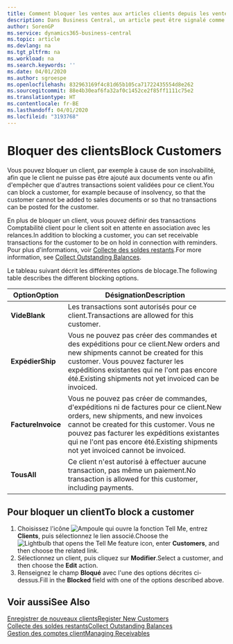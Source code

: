 ```yaml
---
title: Comment bloquer les ventes aux articles clients depuis les ventes ou les achats
description: Dans Business Central, un article peut être signalé comme bloqué pour la vente, bloqué pour l'achat ou bloqué dans tous les cas.
author: SorenGP
ms.service: dynamics365-business-central
ms.topic: article
ms.devlang: na
ms.tgt_pltfrm: na
ms.workload: na
ms.search.keywords: ''
ms.date: 04/01/2020
ms.author: sgroespe
ms.openlocfilehash: 832963169f4c81d65b105ca71722435554d8e262
ms.sourcegitcommit: 88e4b30eaf6fa32af0c1452ce2f85ff1111c75e2
ms.translationtype: HT
ms.contentlocale: fr-BE
ms.lasthandoff: 04/01/2020
ms.locfileid: "3193768"
---
```

# <a name="block-customers"></a><span data-ttu-id="78fd7-103">Bloquer des clients</span><span class="sxs-lookup"><span data-stu-id="78fd7-103">Block Customers</span></span>
<span data-ttu-id="78fd7-104">Vous pouvez bloquer un client, par exemple à cause de son insolvabilité, afin que le client ne puisse pas être ajouté aux documents vente ou afin d'empêcher que d'autres transactions soient validées pour ce client.</span><span class="sxs-lookup"><span data-stu-id="78fd7-104">You can block a customer, for example because of insolvency, so that the customer cannot be added to sales documents or so that no transactions can be posted for the customer.</span></span>

<span data-ttu-id="78fd7-105">En plus de bloquer un client, vous pouvez définir des transactions Comptabilité client pour le client soit en attente en association avec les relances.</span><span class="sxs-lookup"><span data-stu-id="78fd7-105">In addition to blocking a customer, you can set receivable transactions for the customer to be on hold in connection with reminders.</span></span> <span data-ttu-id="78fd7-106">Pour plus d'informations, voir [Collecte des soldes restants](receivables-collect-outstanding-balances.md).</span><span class="sxs-lookup"><span data-stu-id="78fd7-106">For more information, see [Collect Outstanding Balances](receivables-collect-outstanding-balances.md).</span></span>   

<span data-ttu-id="78fd7-107">Le tableau suivant décrit les différentes options de blocage.</span><span class="sxs-lookup"><span data-stu-id="78fd7-107">The following table describes the different blocking options.</span></span>  

|<span data-ttu-id="78fd7-108">Option</span><span class="sxs-lookup"><span data-stu-id="78fd7-108">Option</span></span>|<span data-ttu-id="78fd7-109">Désignation</span><span class="sxs-lookup"><span data-stu-id="78fd7-109">Description</span></span>|  
|--------------------|------------|  
|<span data-ttu-id="78fd7-110">**Vide**</span><span class="sxs-lookup"><span data-stu-id="78fd7-110">**Blank**</span></span>|<span data-ttu-id="78fd7-111">Les transactions sont autorisés pour ce client.</span><span class="sxs-lookup"><span data-stu-id="78fd7-111">Transactions are allowed for this customer.</span></span>|
|<span data-ttu-id="78fd7-112">**Expédier**</span><span class="sxs-lookup"><span data-stu-id="78fd7-112">**Ship**</span></span>|<span data-ttu-id="78fd7-113">Vous ne pouvez pas créer des commandes et des expéditions pour ce client.</span><span class="sxs-lookup"><span data-stu-id="78fd7-113">New orders and new shipments cannot be created for this customer.</span></span> <span data-ttu-id="78fd7-114">Vous pouvez facturer les expéditions existantes qui ne l'ont pas encore été.</span><span class="sxs-lookup"><span data-stu-id="78fd7-114">Existing shipments not yet invoiced can be invoiced.</span></span>|  
|<span data-ttu-id="78fd7-115">**Facture**</span><span class="sxs-lookup"><span data-stu-id="78fd7-115">**Invoice**</span></span>|<span data-ttu-id="78fd7-116">Vous ne pouvez pas créer de commandes, d'expéditions ni de factures pour ce client.</span><span class="sxs-lookup"><span data-stu-id="78fd7-116">New orders, new shipments, and new invoices cannot be created for this customer.</span></span> <span data-ttu-id="78fd7-117">Vous ne pouvez pas facturer les expéditions existantes qui ne l'ont pas encore été.</span><span class="sxs-lookup"><span data-stu-id="78fd7-117">Existing shipments not yet invoiced cannot be invoiced.</span></span>|  
|<span data-ttu-id="78fd7-118">**Tous**</span><span class="sxs-lookup"><span data-stu-id="78fd7-118">**All**</span></span>|<span data-ttu-id="78fd7-119">Ce client n'est autorisé à effectuer aucune transaction, pas même un paiement.</span><span class="sxs-lookup"><span data-stu-id="78fd7-119">No transaction is allowed for this customer, including payments.</span></span>|  

## <a name="to-block-a-customer"></a><span data-ttu-id="78fd7-120">Pour bloquer un client</span><span class="sxs-lookup"><span data-stu-id="78fd7-120">To block a customer</span></span>  
1. <span data-ttu-id="78fd7-121">Choisissez l'icône ![Ampoule qui ouvre la fonction Tell Me](media/ui-search/search_small.png "Dites-moi ce que vous voulez faire"), entrez **Clients**, puis sélectionnez le lien associé.</span><span class="sxs-lookup"><span data-stu-id="78fd7-121">Choose the ![Lightbulb that opens the Tell Me feature](media/ui-search/search_small.png "Tell me what you want to do") icon, enter **Customers**, and then choose the related link.</span></span>
2. <span data-ttu-id="78fd7-122">Sélectionnez un client, puis cliquez sur **Modifier**.</span><span class="sxs-lookup"><span data-stu-id="78fd7-122">Select a customer, and then choose the **Edit** action.</span></span>
3. <span data-ttu-id="78fd7-123">Renseignez le champ **Bloqué** avec l'une des options décrites ci-dessus.</span><span class="sxs-lookup"><span data-stu-id="78fd7-123">Fill in the **Blocked** field with one of the options described above.</span></span>

## <a name="see-also"></a><span data-ttu-id="78fd7-124">Voir aussi</span><span class="sxs-lookup"><span data-stu-id="78fd7-124">See Also</span></span>  
[<span data-ttu-id="78fd7-125">Enregistrer de nouveaux clients</span><span class="sxs-lookup"><span data-stu-id="78fd7-125">Register New Customers</span></span>](sales-how-register-new-customers.md)  
[<span data-ttu-id="78fd7-126">Collecte des soldes restants</span><span class="sxs-lookup"><span data-stu-id="78fd7-126">Collect Outstanding Balances</span></span>](receivables-collect-outstanding-balances.md)  
[<span data-ttu-id="78fd7-127">Gestion des comptes client</span><span class="sxs-lookup"><span data-stu-id="78fd7-127">Managing Receivables</span></span>](receivables-manage-receivables.md)  
